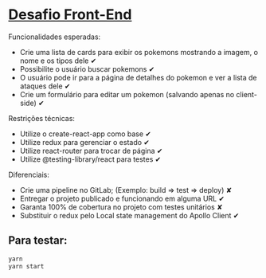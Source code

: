 # [Desafio Front-End](http://desafiofrontend-com.umbler.net/)

Funcionalidades esperadas:
- Crie uma lista de cards para exibir os pokemons mostrando a imagem, o nome e os tipos dele ✔
- Possibilite o usuário buscar pokemons ✔
- O usuário pode ir para a página de detalhes do pokemon e ver a lista de ataques dele ✔
- Crie um formulário para editar um pokemon (salvando apenas no client-side) ✔

Restrições técnicas:
- Utilize o create-react-app como base ✔
- Utilize redux para gerenciar o estado ✔
- Utilize react-router para trocar de página ✔
- Utilize @testing-library/react para testes ✔

Diferenciais:
- Crie uma pipeline no GitLab; (Exemplo: build => test => deploy) ✘
- Entregar o projeto publicado e funcionando em alguma URL ✔
- Garanta 100% de cobertura no projeto com testes unitários ✘
- Substituir o redux pelo Local state management do Apollo Client ✔


## Para testar:

```sh
yarn
yarn start
```
